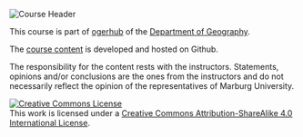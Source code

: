 ![Course Header](https://ogerhub.github.io/aslo/images/banneraslo.webp "Image source: C.Reudenbach")



This course is part of [ogerhub](https://ogerhub.github.io/) of the [Department of Geography](https://www.uni-marburg.de/fb19).



The [course content](https://ogerhub.github.io/aslo/) is developed and hosted on Github. 


The responsibility for the content rests with the instructors. Statements, opinions and/or conclusions are the ones from the instructors and do not necessarily reflect the opinion of the representatives of Marburg University.  

<a rel="license" href="http://creativecommons.org/licenses/by-sa/4.0/"><img alt="Creative Commons License" style="border-width:0" src="https://i.creativecommons.org/l/by-sa/4.0/88x31.png" /></a><br />This work is licensed under a <a rel="license" href="http://creativecommons.org/licenses/by-sa/4.0/">Creative Commons Attribution-ShareAlike 4.0 International License</a>.


